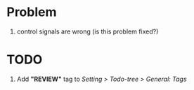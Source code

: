 # Problem
1. control signals are wrong (is this problem fixed?)

# TODO
1. Add **"REVIEW"** tag to _Setting > Todo-tree > General: Tags_
